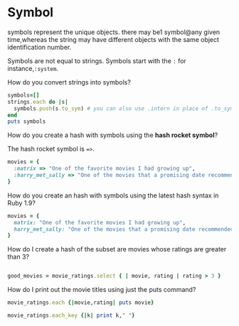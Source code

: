 # Symbol

symbols represent the unique objects. there may be1 symbol@any given time,whereas the string may have different objects with the same object identification number.

Symbols are not equal to strings.
Symbols start with the `:` for instance,`:system`.


How do you convert strings into symbols?

```rb
symbols=[]
strings.each do |s|
  symbols.push(s.to_sym) # you can also use .intern in place of .to_sym
end
puts symbols
```

How do you create a hash with symbols using the **hash rocket symbol**?

The hash rocket symbol is `=>`.

```rb
movies = {
  :matrix => "One of the favorite movies I had growing up",
  :harry_met_sally => "One of the movies that a promising date recommended to me."
}
```

How do you create an hash with symbols using the latest hash syntax in Ruby 1.9?

```rb
movies = {
  matrix: "One of the favorite movies I had growing up",
  harry_met_sally: "One of the movies that a promising date recommended to me."
}
```

How do I create a hash of the subset are movies whose ratings are greater than 3?

```rb

good_movies = movie_ratings.select { | movie, rating | rating > 3 }
```

How do I print out the movie titles using just the puts command?

```rb
movie_ratings.each {|movie,rating| puts movie}

movie_ratings.each_key {|k| print k," "}

```